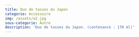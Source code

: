 ```yaml
---
title: Duo de tasses du Japon
categorie: Accessoire
img: /assets/a2.jpg
sous-categorie: Autre
description: 'Duo de tasses du Japon. (contenance : 170 ml)'
---
```


